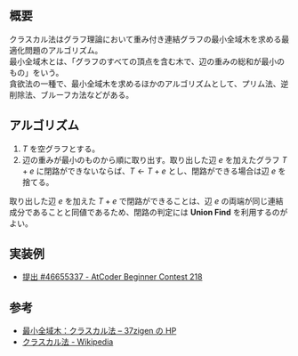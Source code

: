 ## 概要

クラスカル法はグラフ理論において重み付き連結グラフの最小全域木を求める最適化問題のアルゴリズム。  
最小全域木とは、「グラフのすべての頂点を含む木で、辺の重みの総和が最小のもの」をいう。  
貪欲法の一種で、最小全域木を求めるほかのアルゴリズムとして、プリム法、逆削除法、ブルーフカ法などがある。

## アルゴリズム

1. $T$ を空グラフとする。
2. 辺の重みが最小のものから順に取り出す。取り出した辺 $e$ を加えたグラフ $T+e$ に閉路ができないならば、$T \leftarrow T+e$ とし、閉路ができる場合は辺 $e$ を捨てる。

取り出した辺 $e$ を加えた $T+e$ で閉路ができることは、辺 $e$ の両端が同じ連結成分であることと同値であるため、閉路の判定には **Union Find** を利用するのがよい。

## 実装例

- [提出 #46655337 - AtCoder Beginner Contest 218](https://atcoder.jp/contests/abc218/submissions/46655337)

## 参考

- [最小全域木：クラスカル法 – 37zigen の HP](https://37zigen.com/minimum-spanning-tree-kruskal/)
- [クラスカル法 - Wikipedia](https://ja.wikipedia.org/wiki/%E3%82%AF%E3%83%A9%E3%82%B9%E3%82%AB%E3%83%AB%E6%B3%95)
